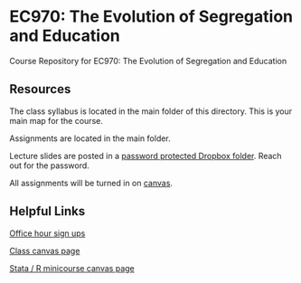 # EC970: The Evolution of Segregation and Education
Course Repository for EC970: The Evolution of Segregation and Education

## Resources
The class syllabus is located in the main folder of this directory. This is your main map for the course.

Assignments are located in the main folder. 

Lecture slides are posted in a [password protected Dropbox folder](https://www.dropbox.com/scl/fo/8shbxcy769ybam210jd9f/h?rlkey=lc8kszhp4pwo6zhpjo7rbodgj&dl=0). Reach out for the password.

All assignments will be turned in on [canvas](https://canvas.harvard.edu/courses/126957).

## Helpful Links

[Office hour sign ups](https://daniellecgw.github.io/teaching/segregation-ed)

[Class canvas page](https://canvas.harvard.edu/courses/126957)

[Stata / R minicourse canvas page](https://canvas.harvard.edu/courses/19323)
